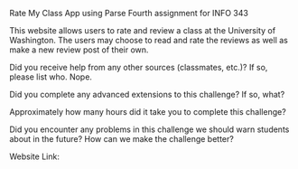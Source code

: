 Rate My Class App using Parse
Fourth assignment for INFO 343

This website allows users to rate and review a class at the University of Washington. The users may choose to read and rate the reviews as well as make a new review post of their own.


Did you receive help from any other sources (classmates, etc.)? If so, please list who.
Nope.

Did you complete any advanced extensions to this challenge? If so, what?



Approximately how many hours did it take you to complete this challenge?




Did you encounter any problems in this challenge we should warn students about in the future? How can we make the challenge better?


Website Link: 
